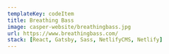 ```yaml
---
templateKey: codeItem
title: Breathing Bass
image: casper-website/breathingbass.jpg
url: https://www.breathingbass.com/
stack: [React, Gatsby, Sass, NetlifyCMS, Netlify]
---
```

